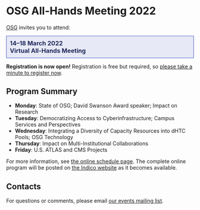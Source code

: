 # OSG All-Hands Meeting 2022

[OSG](https://www.opensciencegrid.org/) invites you to attend:

<div style="border: 1px solid #3F51B5; color: #20295A; background-color: #E7E9F6; padding: 1ex; font-size: 115%; font-weight: bold;">
  14&ndash;18 March 2022
  <br>
  Virtual All-Hands Meeting
</div>

**Registration is now open!**
Registration is free but required,
so [please take a minute to register now](https://indico.fnal.gov/event/53029/registrations/).

## Program Summary

*   **Monday**: State of OSG; David Swanson Award speaker; Impact on Research
*   **Tuesday**: Democratizing Access to Cyberinfrastructure; Campus Services and Perspectives
*   **Wednesday**: Integrating a Diversity of Capacity Resources into dHTC Pools; OSG Technology
*   **Thursday**: Impact on Multi-Institutional Collaborations
*   **Friday**: U.S. ATLAS and CMS Projects

For more information, see [the online schedule page](schedule-virtual.md).
The complete online program will be posted on [the Indico website](https://indico.fnal.gov/event/53029/timetable/)
as it becomes available.

## Contacts

For questions or comments, please email
[our events mailing list](mailto:events@opensciencegrid.org).
